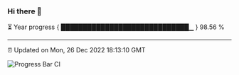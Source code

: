 ### Hi there 👋

⏳ Year progress { █████████████████████████████▁ } 98.56 %

---

⏰ Updated on Mon, 26 Dec 2022 18:13:10 GMT

![Progress Bar CI](https://github.com/liununu/liununu/workflows/Progress%20Bar%20CI/badge.svg)
